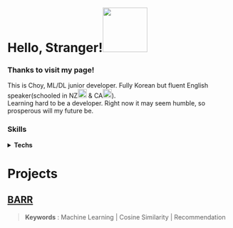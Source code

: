 <html>
  <h1 align="left">Hello, Stranger!<img src="https://c.tenor.com/ASryIjFifHMAAAAi/bunny-cute.gif" width="100px"></h1>

  <h3>Thanks to visit my page!</h3>
  <p>This is Choy, ML/DL junior developer. Fully Korean but fluent English speaker(schooled in NZ<img src="https://cdn-icons-png.flaticon.com/512/197/197589.png" width="20px"> & CA<img src="https://cdn-icons-png.flaticon.com/512/323/323277.png" width=20>).</br>
  Learning hard to be a developer. Right now it may seem humble, so prosperous will my future be.</p>

  <h3>Skills</h3>
  <p>
    <details>
      <summary><b>Techs</b></summary>
        <img alt="Python" src="https://img.shields.io/badge/Python-3776AB?style=plastic&logo=python&logoColor=white"/>
        <img alt="R" src="https://img.shields.io/badge/R-276DC3?style=plastic&logo=r&logoColor=white"/>
        <img alt="C" src="https://img.shields.io/badge/C-A8B9CC?style=plastic&logo=c&logoColor=white"/>
        <img alt="JS" src="https://img.shields.io/badge/JavaScript-F7DF1E?style=plastic&logo=JavaScript&logoColor=white"/>
        <img alt="html" src="https://img.shields.io/badge/HTML-E34F26?style=plastic&logo=html5&logoColor=white"/>
        <img alt="css" src="https://img.shields.io/badge/CSS-1572B6?style=plastic&logo=css3&logoColor=white"/>
        <img alt="TensorFlow" src="https://img.shields.io/badge/TensorFlow-FF6F00?style=plastic&logo=tensorflow&logoColor=white"/>
        <img alt="Keras" src="https://img.shields.io/badge/Keras-D00000?style=plastic&logo=keras&logoColor=white"/>
        <img alt="OpenCV" src="https://img.shields.io/badge/OpenCV-5C3EE8?style=plastic&logo=opencv&logoColor=white"/>
        <img alt="nodejs" src="https://img.shields.io/badge/Node.Js-339933?style=plastic&logo=node.js&logoColor=white"/>
        <img alt="mysql" src="https://img.shields.io/badge/MySQL-4479A1?style=plastic&logo=mysql&logoColor=white"/>
        <img alt="AWS" src="https://img.shields.io/badge/AWS-232F3E?style=plastic&logo=amazonaws&logoColor=white"/>
        <img alt="Kubernetes" src="https://img.shields.io/badge/Kubernetes-326CE5?style=plastic&logo=kubernetes&logoColor=white"/>
        <img alt="Docker" src="https://img.shields.io/badge/Docker-2496ED?style=plastic&logo=docker&logoColor=white"/>
    </details>
    </p>
</html>

# Projects

## <a href="https://fortune-galaxy-319.notion.site/BARR-24404634c2984ef2837fb9263ea9f7b1">BARR</a></h3>
> **Keywords** : Machine Learning | Cosine Similarity | Recommendation
